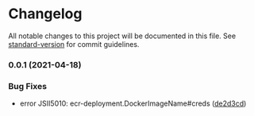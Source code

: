 # Changelog

All notable changes to this project will be documented in this file. See [standard-version](https://github.com/conventional-changelog/standard-version) for commit guidelines.

### 0.0.1 (2021-04-18)


### Bug Fixes

* error JSII5010: ecr-deployment.DockerImageName#creds ([de2d3cd](https://github.com/wchaws/cdk-ecr-deployment/commit/de2d3cd9151de38a1f046ca97b7cb5025947a0bc))
